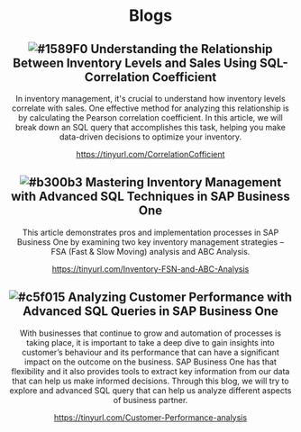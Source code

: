 <header>

<!--
  <<< Author notes: Course header >>>
  Include a 1280×640 image, course title in sentence case, and a concise description in emphasis.
  In your repository settings: enable template repository, add your 1280×640 social image, auto delete head branches.
  Add your open source license, GitHub uses MIT license.
-->

# Blogs


## ![#1589F0](https://placehold.co/15x15/1589F0/1589F0.png) Understanding the Relationship Between Inventory Levels and Sales Using SQL-Correlation Coefficient

In inventory management, it's crucial to understand how inventory levels correlate with sales. One effective method for analyzing this relationship is by calculating the Pearson correlation coefficient. In this article, we will break down an SQL query that accomplishes this task, helping you make data-driven decisions to optimize your inventory.

https://tinyurl.com/CorrelationCofficient

## ![#b300b3](https://placehold.co/15x15/b300b3/b300b3.png) Mastering Inventory Management with Advanced SQL Techniques in SAP Business One

This article demonstrates pros and implementation processes in SAP Business One by examining two key inventory management strategies – FSA (Fast & Slow Moving) analysis and ABC Analysis.

https://tinyurl.com/Inventory-FSN-and-ABC-Analysis

##  ![#c5f015](https://placehold.co/15x15/c5f015/c5f015.png) Analyzing Customer Performance with Advanced SQL Queries in SAP Business One

With businesses that continue to grow and automation of processes is taking place, it is important to take a deep dive to gain insights into customer’s behaviour and its performance that can have a significant impact on the outcome on the business. SAP Business One has that flexibility and it also provides tools to extract key information from our data that can help us make informed decisions. Through this blog, we will try to explore and advanced SQL query that can help us analyze different aspects of business partner.

https://tinyurl.com/Customer-Performance-analysis

